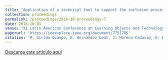 ```yaml
---
title: "Application of a technical tool to support the inclusion process of people with visual impairment in an educational web platform"
collection: proceedings
permalink: /proceedings/2016-10-proceedings-7
date: 2016-10-01
venue: 'XI Latin American Conference on Learning Objects and Technology- LACLO2016'
paperurl: 'https://ieeexplore.ieee.org/document/7751785'
citation: 'M. Girldo-Ocampo, E. Hernández-Leal, J. Moreno-Cadavid, D. Espinosa-Gómez and N. Duque-Méndez, "Application of a technical tool to support the inclusion process of people with visual impairment in an educational web platform," 2016 XI Latin American Conference on Learning Objects and Technology (LACLO), San Carlos, 2016, pp. 1-5, doi: 10.1109/LACLO.2016.7751785.'
---
```



<a href ="https://ejhernandezl.github.io/files/AE07_LACLO2016.pdf" target="_blank">Descarga este artículo aquí</a>